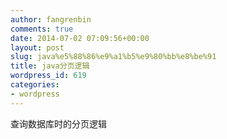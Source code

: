 ```yaml
---
author: fangrenbin
comments: true
date: 2014-07-02 07:09:56+00:00
layout: post
slug: java%e5%88%86%e9%a1%b5%e9%80%bb%e8%be%91
title: java分页逻辑
wordpress_id: 619
categories:
- wordpress
---
```


查询数据库时的分页逻辑
